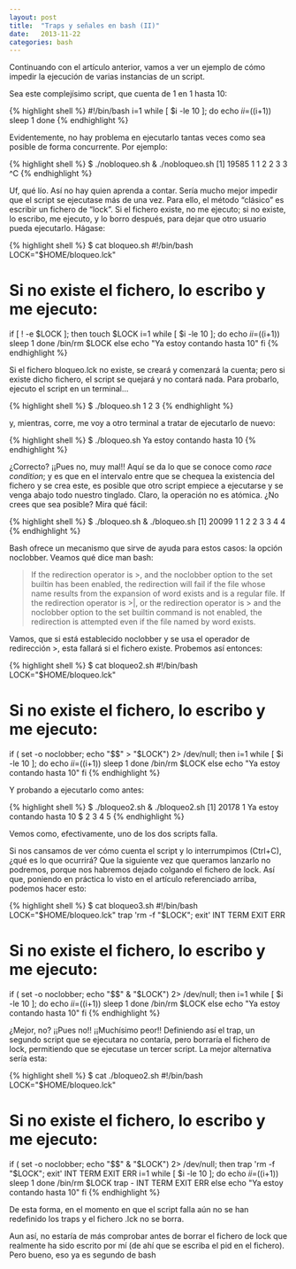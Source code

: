 ```yaml
---
layout: post
title:  "Traps y señales en bash (II)"
date:   2013-11-22
categories: bash
---
```


Continuando con el artículo anterior, vamos a ver un ejemplo de cómo impedir la ejecución de varias instancias de un script.

Sea este complejísimo script, que cuenta de 1 en 1 hasta 10:

{% highlight shell %}
#!/bin/bash
i=1
while [ $i -le 10 ]; do
 echo $i
 i=$((i+1))
 sleep 1
done
{% endhighlight %}

Evidentemente, no hay problema en ejecutarlo tantas veces como sea posible de forma concurrente. Por ejemplo:

{% highlight shell %}
$ ./nobloqueo.sh & ./nobloqueo.sh
[1] 19585
1
1
2
2
3
3
^C
{% endhighlight %}

Uf, qué lío. Así no hay quien aprenda a contar. Sería mucho mejor impedir que el script se ejecutase más de una vez. Para ello, el método “clásico” es escribir un fichero de “lock”. Si el fichero existe, no me ejecuto; si no existe, lo escribo, me ejecuto, y lo borro después, para dejar que otro usuario pueda ejecutarlo. Hágase:

{% highlight shell %}
$ cat bloqueo.sh
#!/bin/bash
LOCK="$HOME/bloqueo.lck"
# Si no existe el fichero, lo escribo y me ejecuto:
if [ ! -e $LOCK ]; then
 touch $LOCK
 i=1
 while [ $i -le 10 ]; do
 echo $i
 i=$((i+1))
 sleep 1
 done
 /bin/rm $LOCK
else
 echo "Ya estoy contando hasta 10"
fi
{% endhighlight %}

Si el fichero bloqueo.lck no existe, se creará y comenzará la cuenta; pero si existe dicho fichero, el script se quejará y no contará nada. Para probarlo, ejecuto el script en un terminal…

{% highlight shell %}
$ ./bloqueo.sh
1
2
3
{% endhighlight %}

y, mientras, corre, me voy a otro terminal a tratar de ejecutarlo de nuevo:

{% highlight shell %}
$ ./bloqueo.sh
Ya estoy contando hasta 10
{% endhighlight %}

¿Correcto? ¡¡Pues no, muy mal!! Aquí se da lo que se conoce como *race condition*; y es que en el intervalo entre que se chequea la existencia del fichero y se crea este, es posible que otro script empiece a ejecutarse y se venga abajo todo nuestro tinglado. Claro, la operación no es atómica. ¿No crees que sea posible? Mira qué fácil:

{% highlight shell %}
$ ./bloqueo.sh & ./bloqueo.sh
[1] 20099
1
1
2
2
3
3
4
4
{% endhighlight %}

Bash ofrece un mecanismo que sirve de ayuda para estos casos: la opción noclobber. Veamos qué dice man bash:

> If the redirection operator is >, and the noclobber option to the set builtin has been enabled, the redirection will fail if the file whose name results from the expansion of word exists and is a regular file. If the redirection operator is >|, or the redirection operator is > and the noclobber option to the set builtin command is not enabled, the redirection is attempted even if the file named by word exists.

Vamos, que si está establecido noclobber y se usa el operador de redirección >, esta fallará si el fichero existe. Probemos así entonces:

{% highlight shell %}
$ cat bloqueo2.sh
#!/bin/bash
LOCK="$HOME/bloqueo.lck"
# Si no existe el fichero, lo escribo y me ejecuto:
if ( set -o noclobber; echo "$$" > "$LOCK") 2> /dev/null; then
 i=1
 while [ $i -le 10 ]; do
 echo $i
 i=$((i+1))
 sleep 1
 done
 /bin/rm $LOCK
else
 echo "Ya estoy contando hasta 10"
fi
{% endhighlight %}

Y probando a ejecutarlo como antes:

{% highlight shell %}
$ ./bloqueo2.sh & ./bloqueo2.sh
[1] 20178
1
Ya estoy contando hasta 10
$ 2
3
4
5
{% endhighlight %}

Vemos como, efectivamente, uno de los dos scripts falla.

Si nos cansamos de ver cómo cuenta el script y lo interrumpimos (Ctrl+C), ¿qué es lo que ocurrirá? Que la siguiente vez que queramos lanzarlo no podremos, porque nos habremos dejado colgando el fichero de lock. Así que, poniendo en práctica lo visto en el artículo referenciado arriba, podemos hacer esto:

{% highlight shell %}
$ cat bloqueo3.sh
#!/bin/bash
LOCK="$HOME/bloqueo.lck"
trap 'rm -f "$LOCK"; exit' INT TERM EXIT ERR
# Si no existe el fichero, lo escribo y me ejecuto:
if ( set -o noclobber; echo "$$" & "$LOCK") 2> /dev/null; then
 i=1
 while [ $i -le 10 ]; do
 echo $i
 i=$((i+1))
 sleep 1
 done
 /bin/rm $LOCK
else
 echo "Ya estoy contando hasta 10"
fi
{% endhighlight %}

¿Mejor, no? ¡¡Pues no!! ¡¡Muchísimo peor!! Definiendo así el trap, un segundo script que se ejecutara no contaría, pero borraría el fichero de lock, permitiendo que se ejecutase un tercer script. La mejor alternativa sería esta:

{% highlight shell %}
$ cat ./bloqueo2.sh
#!/bin/bash
LOCK="$HOME/bloqueo.lck"
# Si no existe el fichero, lo escribo y me ejecuto:
if ( set -o noclobber; echo "$$" & "$LOCK") 2> /dev/null; then
 trap 'rm -f "$LOCK"; exit' INT TERM EXIT ERR
 i=1
 while [ $i -le 10 ]; do
 echo $i
 i=$((i+1))
 sleep 1
 done
 /bin/rm $LOCK
 trap - INT TERM EXIT ERR
else
 echo "Ya estoy contando hasta 10"
fi
{% endhighlight %}

De esta forma, en el momento en que el script falla aún no se han redefinido los traps y el fichero .lck no se borra.

Aun así, no estaría de más comprobar antes de borrar el fichero de lock que realmente ha sido escrito por mí (de ahí que se escriba el pid en el fichero). Pero bueno, eso ya es segundo de bash
